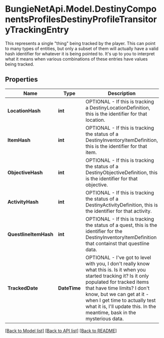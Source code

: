# BungieNetApi.Model.DestinyComponentsProfilesDestinyProfileTransitoryTrackingEntry
This represents a single \"thing\" being tracked by the player.  This can point to many types of entities, but only a subset of them will actually have a valid hash identifier for whatever it is being pointed to.  It's up to you to interpret what it means when various combinations of these entries have values being tracked.
## Properties

Name | Type | Description | Notes
------------ | ------------- | ------------- | -------------
**LocationHash** | **int** | OPTIONAL - If this is tracking a DestinyLocationDefinition, this is the identifier for that location. | [optional] 
**ItemHash** | **int** | OPTIONAL - If this is tracking the status of a DestinyInventoryItemDefinition, this is the identifier for that item. | [optional] 
**ObjectiveHash** | **int** | OPTIONAL - If this is tracking the status of a DestinyObjectiveDefinition, this is the identifier for that objective. | [optional] 
**ActivityHash** | **int** | OPTIONAL - If this is tracking the status of a DestinyActivityDefinition, this is the identifier for that activity. | [optional] 
**QuestlineItemHash** | **int** | OPTIONAL - If this is tracking the status of a quest, this is the identifier for the DestinyInventoryItemDefinition that containst that questline data. | [optional] 
**TrackedDate** | **DateTime** | OPTIONAL - I&#39;ve got to level with you, I don&#39;t really know what this is. Is it when you started tracking it? Is it only populated for tracked items that have time limits?  I don&#39;t know, but we can get at it - when I get time to actually test what it is, I&#39;ll update this. In the meantime, bask in the mysterious data. | [optional] 

[[Back to Model list]](../README.md#documentation-for-models) [[Back to API list]](../README.md#documentation-for-api-endpoints) [[Back to README]](../README.md)

